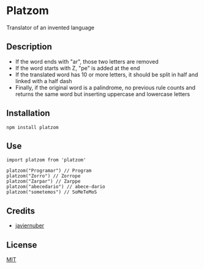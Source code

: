 # Platzom

Translator of an invented language

## Description

- If the word ends with "ar", those two letters are removed
- If the word starts with Z, "pe" is added at the end
- If the translated word has 10 or more letters, it should be split in half and linked with a half dash
- Finally, if the original word is a palindrome, no previous rule counts and returns the same word but inserting uppercase and lowercase letters

## Installation

```
npm install platzom
```

## Use

```
import platzom from 'platzom'

platzom("Programar") // Program
platzom("Zorro") // Zorrope
platzom("Zarpar") // Zarppe
platzom("abecedario") // abece-dario
platzom("sometemos") // SoMeTeMoS
```

## Credits

- [javiernuber](https://twitter.com/@javiernuber)

## License

[MIT](https://opensource.org/licenses/MIT)

